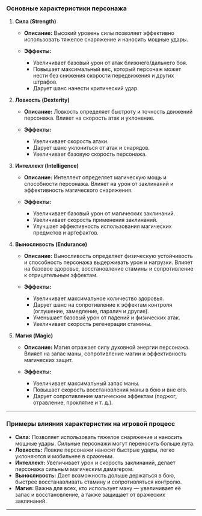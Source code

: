 ﻿### Основные характеристики персонажа

1. **Сила (Strength)**

    * **Описание:** Высокий уровень силы позволяет эффективно использовать тяжелое снаряжение и наносить мощные удары.
    * **Эффекты:**

        * Увеличивает базовый урон от атак ближнего/дальнего боя.
        * Повышает максимальный вес, который персонаж может нести без снижения скорости передвижения и других штрафов.
        * Дарует шанс нанести критический удар.

2. **Ловкость (Dexterity)**

    * **Описание:** Ловкость определяет быстроту и точность движений персонажа. Влияет на скорость атак и уклонение.
    * **Эффекты:**

        * Увеличивает скорость атаки.
        * Дарует шанс уклониться от атак и снарядов.
        * Увеличивает базовую скорость персонажа.

3. **Интеллект (Intelligence)**

    * **Описание:** Интеллект определяет магическую мощь и способности персонажа. Влияет на урон от заклинаний и эффективность магического снаряжения.
    * **Эффекты:**

        * Увеличивает базовый урон от магических заклинаний.
        * Увеличивает скорость применения заклинаний.
        * Улучшает эффективность использования магических предметов и артефактов.

4. **Выносливость (Endurance)**

    * **Описание:** Выносливость определяет физическую устойчивость и способность персонажа выдерживать урон и нагрузки. Влияет на базовое здоровье, восстановление стамины и сопротивление к отрицательным эффектам.
    * **Эффекты:**

        * Увеличивает максимальное количество здоровья.
        * Дарует шанс на сопротивление к эффектам контроля (оглушение, замедление, паралич и другие).
        * Уменьшает базовый урон от падений и физических атак.
        * Увеличивает скорость регенерации стамины.

5. **Магия (Magic)**

    * **Описание:** Магия отражает силу духовной энергии персонажа. Влияет на запас маны, сопротивление магии и эффективность магических защит.
    * **Эффекты:**

        * Увеличивает максимальный запас маны.
        * Повышает скорость восстановления маны в бою и вне его.
        * Дарует сопротивление магическим эффектам (поджог, отравление, проклятие и т. д.).

---

### Примеры влияния характеристик на игровой процесс

* **Сила:** Позволяет использовать тяжелое снаряжение и наносить мощные удары. Сильные персонажи могут переносить больше лута.
* **Ловкость:** Ловкие персонажи наносят быстрые удары, легко уклоняются и мобильнее в сражении.
* **Интеллект:** Увеличивает урон и скорость заклинаний, делает персонажа сильным магическим дамагером.
* **Выносливость:** Дает возможность дольше держаться в бою, быстрее восстанавливать стамину и сопротивляться контролю.
* **Магия:** Важна для всех, кто использует ману — увеличивает её запас и восстановление, а также защищает от вражеских заклинаний.

---